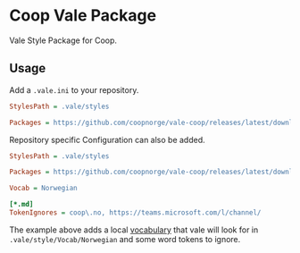 # Coop Vale Package

Vale Style Package for Coop.

## Usage

Add a `.vale.ini` to your repository.

```ini title=".vale.ini"
StylesPath = .vale/styles

Packages = https://github.com/coopnorge/vale-coop/releases/latest/download/Coop.zip
```

Repository specific Configuration can also be added.

```ini title=".vale.ini"
StylesPath = .vale/styles

Packages = https://github.com/coopnorge/vale-coop/releases/latest/download/Coop.zip

Vocab = Norwegian

[*.md]
TokenIgnores = coop\.no, https://teams.microsoft.com/l/channel/
```

The example above adds a local [vocabulary](https://vale.sh/docs/topics/vocab/)
that vale will look for in `.vale/style/Vocab/Norwegian` and some word tokens
to ignore.
